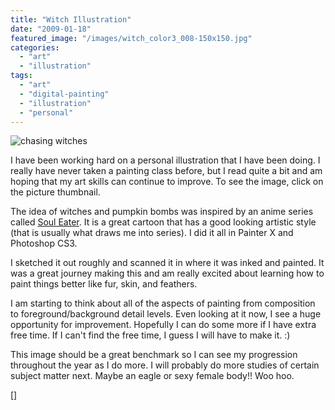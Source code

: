 ```yaml
---
title: "Witch Illustration"
date: "2009-01-18"
featured_image: "/images/witch_color3_008-150x150.jpg"
categories: 
  - "art"
  - "illustration"
tags: 
  - "art"
  - "digital-painting"
  - "illustration"
  - "personal"
---
```


![chasing witches](/images/witch_color3_008-150x150.jpg "witch_color3_008")

I have been working hard on a personal illustration that I have been doing. I really have never taken a painting class before, but I read quite a bit and am hoping that my art skills can continue to improve. To see the image, click on the picture thumbnail.

The idea of witches and pumpkin bombs was inspired by an anime series called [Soul Eater](http://en.wikipedia.org/wiki/Soul_Eater_(manga) "Chasing Witches Illustration"). It is a great cartoon that has a good looking artistic style (that is usually what draws me into series). I did it all in Painter X and Photoshop CS3.

I sketched it out roughly and scanned it in where it was inked and painted. It was a great journey making this and am really excited about learning how to paint things better like fur, skin, and feathers.

I am starting to think about all of the aspects of painting from composition to foreground/background detail levels. Even looking at it now, I see a huge opportunity for improvement. Hopefully I can do some more if I have extra free time. If I can't find the free time, I guess I will have to make it. :)

This image should be a great benchmark so I can see my progression throughout the year as I do more. I will probably do more studies of certain subject matter next. Maybe an eagle or sexy female body!! Woo hoo.

[]
